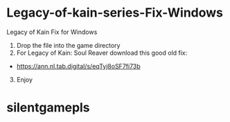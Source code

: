 # Legacy-of-kain-series-Fix-Windows
Legacy of Kain Fix for Windows
1. Drop the file into the game directory
2. For Legacy of Kain: Soul Reaver download this good old fix:
* https://ann.nl.tab.digital/s/eqTyj8oSF7fi73b
3. Enjoy
# silentgamepls
